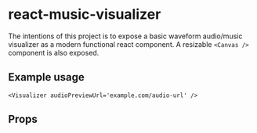 # react-music-visualizer

The intentions of this project is to expose a basic waveform audio/music visualizer as a modern functional react component. A resizable `<Canvas />` component is also exposed.

## Example usage

```
<Visualizer audioPreviewUrl='example.com/audio-url' />
```

## Props

